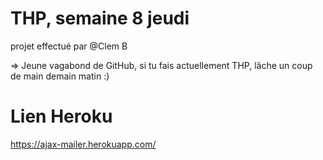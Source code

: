 # THP, semaine 8 jeudi  
projet effectué par @Clem B

=> Jeune vagabond de GitHub, si tu fais actuellement THP, lâche un coup de main demain matin :)

# Lien Heroku
https://ajax-mailer.herokuapp.com/